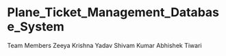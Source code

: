 # Plane_Ticket_Management_Database_System

Team Members
Zeeya
Krishna Yadav
Shivam Kumar
Abhishek Tiwari
